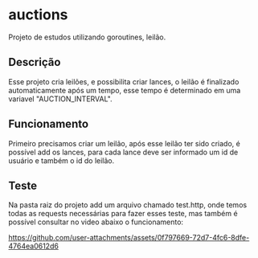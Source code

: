 # auctions
Projeto de estudos utilizando goroutines, leilão.

## Descrição
Esse projeto cria leilões, e possibilita criar lances, o leilão é finalizado automaticamente após um tempo, esse tempo é determinado em uma variavel "AUCTION_INTERVAL".

## Funcionamento
Primeiro precisamos criar um leilão, após esse leilão ter sido criado, é possível add os lances, para cada lance deve ser informado um id de usuário e também o id do leilão.

## Teste
Na pasta raiz do projeto add um arquivo chamado test.http, onde temos todas as requests necessárias para fazer esses teste, mas também é possível consultar no video abaixo o funcionamento:

https://github.com/user-attachments/assets/0f797669-72d7-4fc6-8dfe-4764ea0612d6
